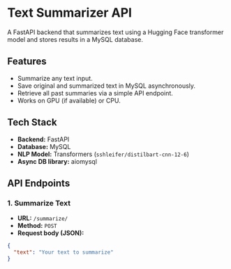 # Text Summarizer API

A FastAPI backend that summarizes text using a Hugging Face transformer model and stores results in a MySQL database.

## Features
- Summarize any text input.
- Save original and summarized text in MySQL asynchronously.
- Retrieve all past summaries via a simple API endpoint.
- Works on GPU (if available) or CPU.

## Tech Stack
- **Backend:** FastAPI
- **Database:** MySQL
- **NLP Model:** Transformers (`sshleifer/distilbart-cnn-12-6`)
- **Async DB library:** aiomysql

## API Endpoints

### 1. Summarize Text
- **URL:** `/summarize/`
- **Method:** `POST`
- **Request body (JSON):**
```json
{
  "text": "Your text to summarize"
}
